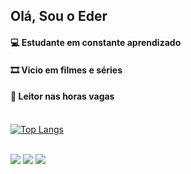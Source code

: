 ## Olá, Sou o Eder

#### 💻 Estudante em constante aprendizado</br>
#### 🎞 Vicio em filmes e séries</br>
#### 📖 Leitor nas horas vagas</br></br>

[![Top Langs](https://github-readme-stats.vercel.app/api/top-langs/?username=EderVoR&layout=compact&theme=dark)](https://github.com/anuraghazra/github-readme-stats)  

<!--
<div>
  <a href="ww.github.com/EderVoR">
    <img src="https://github-readme-stats.vercel.app/api/top-langs/?username=EderVoR&theme=blue-green"></img></a>
</div> -->
</br>


<div>
  <a href="mailto:eder.edy@gmail.com" target="_blank">
    <img src="https://img.shields.io/badge/Gmail-D14836?style=for-the-badge&logo=gmail&logoColor=white"></img></a>
  <a href="https://instagram.com/eder.edy" target="_blank">
    <img src="https://img.shields.io/badge/Instagram-E4405F?style=for-the-badge&logo=instagram&logoColor=white" target="_blank"></img></a>
  <a href="https://www.linkedin.com/in/edervieira/" target="_blank">
   <img src="https://img.shields.io/badge/LinkedIn-0077B5?style=for-the-badge&logo=linkedin&logoColor=white" target="_blank"></img></a>
<div>
